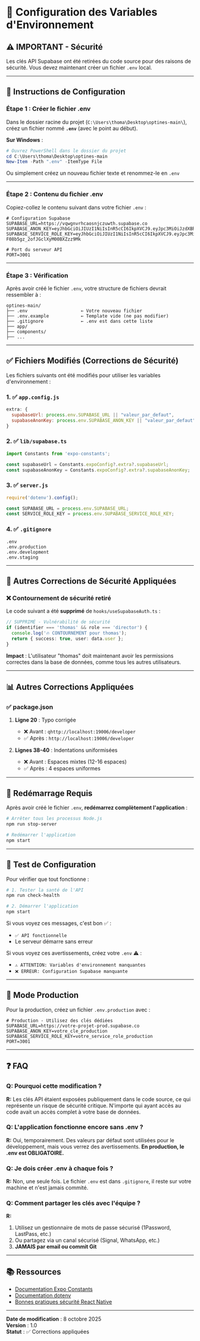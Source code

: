 # 🔐 Configuration des Variables d'Environnement

## ⚠️ IMPORTANT - Sécurité

Les clés API Supabase ont été retirées du code source pour des raisons de sécurité. Vous devez maintenant créer un fichier `.env` local.

---

## 📝 Instructions de Configuration

### Étape 1 : Créer le fichier .env

Dans le dossier racine du projet (`C:\Users\thoma\Desktop\optines-main\`), créez un fichier nommé **`.env`** (avec le point au début).

**Sur Windows** :
```powershell
# Ouvrez PowerShell dans le dossier du projet
cd C:\Users\thoma\Desktop\optines-main
New-Item -Path ".env" -ItemType File
```

Ou simplement créez un nouveau fichier texte et renommez-le en `.env`

---

### Étape 2 : Contenu du fichier .env

Copiez-collez le contenu suivant dans votre fichier `.env` :

```env
# Configuration Supabase
SUPABASE_URL=https://vqwgnvrhcaosnjczuwth.supabase.co
SUPABASE_ANON_KEY=eyJhbGciOiJIUzI1NiIsInR5cCI6IkpXVCJ9.eyJpc3MiOiJzdXBhYmFzZSIsInJlZiI6InZxd2dudnJoY2Fvc25qY3p1d3RoIiwicm9sZSI6ImFub24iLCJpYXQiOjE3NTE5ODc0MjQsImV4cCI6MjA2NzU2MzQyNH0.3R5XkNZGMLmLUI1A5iExLnhsIyiwIyz0Azu7eInQHq4
SUPABASE_SERVICE_ROLE_KEY=eyJhbGciOiJIUzI1NiIsInR5cCI6IkpXVCJ9.eyJpc3MiOiJzdXBhYmFzZSIsInJlZiI6InZxd2dudnJoY2Fvc25qY3p1d3RoIiwicm9sZSI6InNlcnZpY2Vfcm9sZSIsImlhdCI6MTc1MTk4NzQyNCwiZXhwIjoyMDY3NTYzNDI0fQ.H_YkS5VWgYY2c9-F08b5gz_2ofJGclXyM00BXZzz9Mk

# Port du serveur API
PORT=3001
```

---

### Étape 3 : Vérification

Après avoir créé le fichier `.env`, votre structure de fichiers devrait ressembler à :

```
optines-main/
├── .env                    ← Votre nouveau fichier
├── .env.example            ← Template vide (ne pas modifier)
├── .gitignore              ← .env est dans cette liste
├── app/
├── components/
├── ...
```

---

## ✅ Fichiers Modifiés (Corrections de Sécurité)

Les fichiers suivants ont été modifiés pour utiliser les variables d'environnement :

### 1. ✅ `app.config.js`
```javascript
extra: {
  supabaseUrl: process.env.SUPABASE_URL || "valeur_par_defaut",
  supabaseAnonKey: process.env.SUPABASE_ANON_KEY || "valeur_par_defaut",
}
```

### 2. ✅ `lib/supabase.ts`
```typescript
import Constants from 'expo-constants';

const supabaseUrl = Constants.expoConfig?.extra?.supabaseUrl;
const supabaseAnonKey = Constants.expoConfig?.extra?.supabaseAnonKey;
```

### 3. ✅ `server.js`
```javascript
require('dotenv').config();

const SUPABASE_URL = process.env.SUPABASE_URL;
const SERVICE_ROLE_KEY = process.env.SUPABASE_SERVICE_ROLE_KEY;
```

### 4. ✅ `.gitignore`
```
.env
.env.production
.env.development
.env.staging
```

---

## 🚨 Autres Corrections de Sécurité Appliquées

### ❌ Contournement de sécurité retiré

Le code suivant a été **supprimé** de `hooks/useSupabaseAuth.ts` :

```typescript
// SUPPRIMÉ - Vulnérabilité de sécurité
if (identifier === 'thomas' && role === 'director') {
  console.log('🔥 CONTOURNEMENT pour thomas');
  return { success: true, user: data.user };
}
```

**Impact** : L'utilisateur "thomas" doit maintenant avoir les permissions correctes dans la base de données, comme tous les autres utilisateurs.

---

## 📊 Autres Corrections Appliquées

### ✅ package.json

1. **Ligne 20** : Typo corrigée
   - ❌ Avant : `qhttp://localhost:19006/developer`
   - ✅ Après : `http://localhost:19006/developer`

2. **Lignes 38-40** : Indentations uniformisées
   - ❌ Avant : Espaces mixtes (12-16 espaces)
   - ✅ Après : 4 espaces uniformes

---

## 🔄 Redémarrage Requis

Après avoir créé le fichier `.env`, **redémarrez complètement l'application** :

```bash
# Arrêter tous les processus Node.js
npm run stop-server

# Redémarrer l'application
npm start
```

---

## 🧪 Test de Configuration

Pour vérifier que tout fonctionne :

```bash
# 1. Tester la santé de l'API
npm run check-health

# 2. Démarrer l'application
npm start
```

Si vous voyez ces messages, c'est bon ✅ :
- `✅ API fonctionnelle`
- Le serveur démarre sans erreur

Si vous voyez ces avertissements, créez votre `.env` ⚠️ :
- `⚠️ ATTENTION: Variables d'environnement manquantes`
- `❌ ERREUR: Configuration Supabase manquante`

---

## 🎯 Mode Production

Pour la production, créez un fichier `.env.production` avec :

```env
# Production - Utilisez des clés dédiées
SUPABASE_URL=https://votre-projet-prod.supabase.co
SUPABASE_ANON_KEY=votre_cle_production
SUPABASE_SERVICE_ROLE_KEY=votre_service_role_production
PORT=3001
```

---

## ❓ FAQ

### Q: Pourquoi cette modification ?
**R:** Les clés API étaient exposées publiquement dans le code source, ce qui représente un risque de sécurité critique. N'importe qui ayant accès au code avait un accès complet à votre base de données.

### Q: L'application fonctionne encore sans .env ?
**R:** Oui, temporairement. Des valeurs par défaut sont utilisées pour le développement, mais vous verrez des avertissements. **En production, le .env est OBLIGATOIRE.**

### Q: Je dois créer .env à chaque fois ?
**R:** Non, une seule fois. Le fichier `.env` est dans `.gitignore`, il reste sur votre machine et n'est jamais commité.

### Q: Comment partager les clés avec l'équipe ?
**R:** 
1. Utilisez un gestionnaire de mots de passe sécurisé (1Password, LastPass, etc.)
2. Ou partagez via un canal sécurisé (Signal, WhatsApp, etc.)
3. **JAMAIS par email ou commit Git**

---

## 📚 Ressources

- [Documentation Expo Constants](https://docs.expo.dev/versions/latest/sdk/constants/)
- [Documentation dotenv](https://www.npmjs.com/package/dotenv)
- [Bonnes pratiques sécurité React Native](https://reactnative.dev/docs/security)

---

**Date de modification** : 8 octobre 2025  
**Version** : 1.0  
**Statut** : ✅ Corrections appliquées

